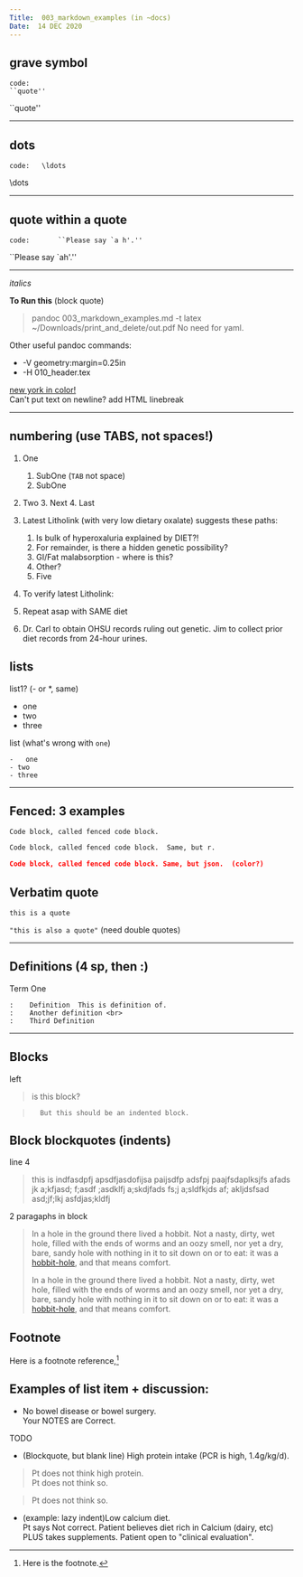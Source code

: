 ```yaml
---
Title:  003_markdown_examples (in ~docs)
Date:  14 DEC 2020
---
```


<!--
something wrong with yaml?
output:  
  pdf_document  
    pdf-engine:  xelatex
    number_sections:  true 
-->
<!--
vim:linebreak:spell:nowrap tw=79 fo=tqlnr foldcolumn=3 
-->

<!--
!pandoc % -t latex --toc -V linkcolor:blue -V fontsize=12pt -V geometry:margin=0.4in -o ~/Downloads/print_and_delete/out.pdf
!pandoc % -t latex --toc -V linkcolor:blue -V fontsize=12pt -V geometry:margin=0.4in -o ~/Downloads/print_and_delete/out.pdf

-H header
-V or --variable
--pdf-engine=xelatex

--toc for table of contents 

PANDOC EXAMPLES:
[https://learnbyexample.github.io/tutorial/ebook-generation/customizing-pandoc/]()

MARKDOWN GUIDE:
[https://www.markdownguide.org/basic-syntax/]()

vim: to format all urls for md
s/https.*/[&]()/g

-->


##	grave symbol

```
code:
``quote''
```
``quote''

---


##	dots
```
code:	\ldots
```
\dots

---


##	quote within a quote
```
code:		``Please say `a h'.''
```
``Please say `ah'.''

---

*italics*

**To Run this** (block quote)

> pandoc 003_markdown_examples.md  -t latex
> ~/Downloads/print_and_delete/out.pdf
> No need for yaml.
>

Other useful pandoc commands: 

* -V geometry:margin=0.25in 
* -H 010_header.tex

[new york in color!](http://nytimes.com) <br>
Can't put text on newline?   add HTML linebreak

---


## numbering (use TABS, not spaces!)

1.  One
    1.  SubOne (`TAB` not space)
    2.  SubOne

2.  Two
    3.  Next
    4.  Last


1.  Latest Litholink (with very low dietary oxalate) suggests these paths:
    1. Is bulk of hyperoxaluria explained by  DIET?!   
    2.  For remainder, is there a hidden genetic possibility?
    3.  GI/Fat malabsorption  - where is this?
    4.  Other?
    5.  Five

2.  To verify latest Litholink:
  1.  Repeat asap with SAME diet 

3.  Dr.  Carl to obtain OHSU records ruling out genetic.
    Jim to collect prior diet records from 24-hour urines.

## lists  
list1? (- or *, same)

- one 
- two
- three

list (what's wrong with `one`)

	-	one
	- two
	- three

***
## Fenced:  3 examples
```
Code block, called fenced code block.
```
```r
Code block, called fenced code block.  Same, but r.
```

```json
Code block, called fenced code block. Same, but json.  (color?)
```

## Verbatim quote
`this is a quote`

`"this is also a quote"` (need double quotes)

<!--  
## Headers
# Title 1 
## Title 2 
### Title 3 
#### Title 4 
##### Title 5 
--> 

<!-- comment -->

<!-- horizontal line -->	

***
## Definitions (4 sp, then :)

Term One   

    :    Definition  This is definition of.  
    :    Another definition <br>
    :    Third Definition


***
## Blocks
left  
>	is this block?

>		But this should be an indented block.  

## Block blockquotes (indents)
line 4	

>	this is indfasdpfj  apsdfjasdofijsa  paijsdfp adsfpj paajfsdaplksjfs afads
	jk  a;kfjasd; f;asdf ;asdklfj a;skdjfads fs;j a;sldfkjds af; akljdsfsad
  asd;jf;lkj asfdjas;kldfj 
	
	
2 paragaphs in block

>	In a hole in the ground there lived a hobbit. Not a nasty, dirty, wet hole,
filled with the ends of worms and an oozy smell, nor yet a dry, bare, sandy
hole with nothing in it to sit down on or to eat: it was a
[hobbit-hole](https://en.wikipedia.org/wiki/Hobbit#Lifestyle "Hobbit
lifestyles"), and that means comfort.
>
>	In a hole in the ground there lived a hobbit. Not a nasty, dirty, wet hole,
filled with the ends of worms and an oozy smell, nor yet a dry, bare, sandy
hole with nothing in it to sit down on or to eat: it was a
[hobbit-hole](https://en.wikipedia.org/wiki/Hobbit#Lifestyle "Hobbit
lifestyles"), and that means comfort.

## Footnote

Here is a footnote reference,[^1] 

[^1]: Here is the footnote.

## Examples of list item + discussion: 
  - No bowel disease or bowel surgery.  
    Your NOTES are Correct.

TODO
  - (Blockquote, but blank line) High protein intake (PCR is high, 1.4g/kg/d).  
> Pt does not think high protein.   
>  Pt does not think so.  

>   Pt does not think  so.

  - (example: lazy indent)Low calcium diet.   
Pt says Not correct.   Patient believes diet rich in Calcium
  (dairy, etc) PLUS takes supplements.  Patient open to "clinical evaluation".
